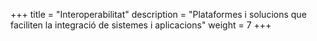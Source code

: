 +++
title        = "Interoperabilitat"
description = "Plataformes i solucions que faciliten la integració de sistemes i aplicacions"
weight       = 7
+++
